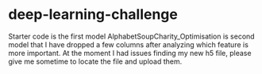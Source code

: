 # deep-learning-challenge
Starter code is the first model
AlphabetSoupCharity_Optimisation is second model that I have dropped a few columns after analyzing which feature is more important.
At the moment I had issues finding my new h5 file, please give me sometime to locate the file and upload them.
